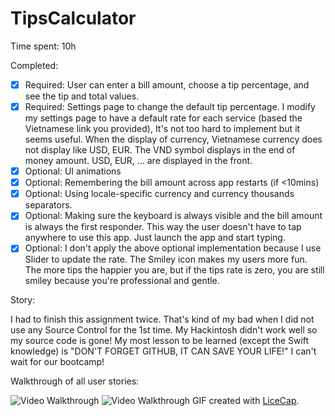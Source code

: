 # TipsCalculator
Time spent: 10h 

Completed:

* [x] Required: User can enter a bill amount, choose a tip percentage, and see the tip and total values.
* [x] Required: Settings page to change the default tip percentage. I modify my settings page to have a default rate for each service (based the Vietnamese link you provided), It's not too hard to implement but it seems useful. When the display of currency, Vietnamese currency does not display like USD, EUR. The VND symbol displays in the end of money amount. USD, EUR, ... are displayed in the front.
* [x] Optional: UI animations
* [x] Optional: Remembering the bill amount across app restarts (if <10mins)
* [x] Optional: Using locale-specific currency and currency thousands separators.
* [x] Optional: Making sure the keyboard is always visible and the bill amount is always the first responder. This way the user doesn't have to tap anywhere to use this app. Just launch the app and start typing.
* [x] Optional: I don't apply the above optional implementation because I use Slider to update the rate. The Smiley icon makes my users more fun. The more tips the happier you are, but if the tips rate is zero, you are still smiley because you're professional and gentle.

Story: 

I had to finish this assignment twice. That's kind of my bad when I did not use any Source Control for the 1st time. My Hackintosh didn't work well so my source code is gone! My most lesson to be learned (except the Swift knowledge) is "DON'T FORGET GITHUB, IT CAN SAVE YOUR LIFE!"
I can't wait for our bootcamp!

Walkthrough of all user stories:

![Video Walkthrough](vietnamese-demo.gif)
![Video Walkthrough](usa-demo.gif)
GIF created with [LiceCap](http://www.cockos.com/licecap/).